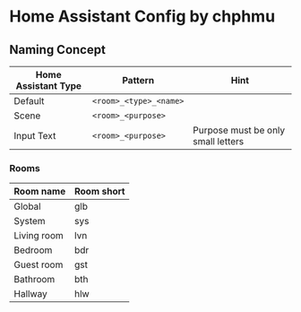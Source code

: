# Home Assistant Config by chphmu #

## Naming Concept ##

Home Assistant Type | Pattern | Hint
------ | ------ | ------
Default | ```<room>_<type>_<name>``` |
Scene | ```<room>_<purpose>``` |
Input Text | ```<room>_<purpose>``` | Purpose must be only small letters

### Rooms ###
Room name | Room short
------ | ------
Global | glb
System | sys
Living room | lvn
Bedroom | bdr
Guest room | gst 
Bathroom | bth
Hallway | hlw